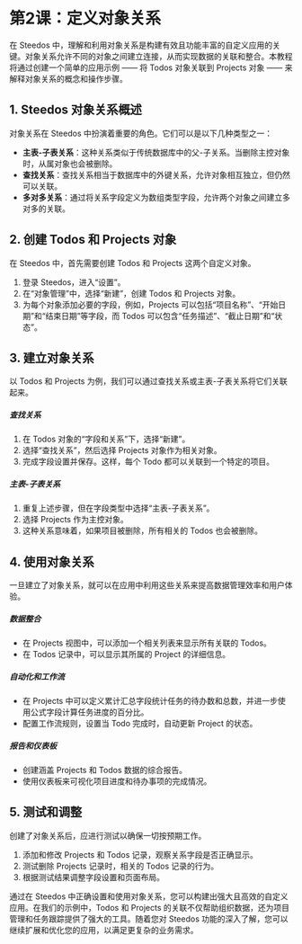 # 第2课：定义对象关系

在 Steedos 中，理解和利用对象关系是构建有效且功能丰富的自定义应用的关键。对象关系允许不同的对象之间建立连接，从而实现数据的关联和整合。本教程将通过创建一个简单的应用示例 —— 将 Todos 对象关联到 Projects 对象 —— 来解释对象关系的概念和操作步骤。

## 1. Steedos 对象关系概述
对象关系在 Steedos 中扮演着重要的角色。它们可以是以下几种类型之一：

- **主表-子表关系**：这种关系类似于传统数据库中的父-子关系。当删除主控对象时，从属对象也会被删除。
- **查找关系**：查找关系相当于数据库中的外键关系，允许对象相互独立，但仍然可以关联。
- **多对多关系**：通过将关系字段定义为数组类型字段，允许两个对象之间建立多对多的关联。

## 2. 创建 Todos 和 Projects 对象
在 Steedos 中，首先需要创建 Todos 和 Projects 这两个自定义对象。
1. 登录 Steedos，进入“设置”。
2. 在“对象管理”中，选择“新建”，创建 Todos 和 Projects 对象。
3. 为每个对象添加必要的字段，例如，Projects 可以包括“项目名称”、“开始日期”和“结束日期”等字段，而 Todos 可以包含“任务描述”、“截止日期”和“状态”。

## 3. 建立对象关系
以 Todos 和 Projects 为例，我们可以通过查找关系或主表-子表关系将它们关联起来。

##### 查找关系
1. 在 Todos 对象的“字段和关系”下，选择“新建”。
2. 选择“查找关系”，然后选择 Projects 对象作为相关对象。
3. 完成字段设置并保存。这样，每个 Todo 都可以关联到一个特定的项目。

##### 主表-子表关系
1. 重复上述步骤，但在字段类型中选择“主表-子表关系”。
2. 选择 Projects 作为主控对象。
3. 这种关系意味着，如果项目被删除，所有相关的 Todos 也会被删除。

## 4. 使用对象关系
一旦建立了对象关系，就可以在应用中利用这些关系来提高数据管理效率和用户体验。

##### 数据整合
- 在 Projects 视图中，可以添加一个相关列表来显示所有关联的 Todos。
- 在 Todos 记录中，可以显示其所属的 Project 的详细信息。

##### 自动化和工作流
- 在 Projects 中可以定义累计汇总字段统计任务的待办数和总数，并进一步使用公式字段计算任务进度的百分比。
- 配置工作流规则，设置当 Todo 完成时，自动更新 Project 的状态。

##### 报告和仪表板
- 创建涵盖 Projects 和 Todos 数据的综合报告。
- 使用仪表板来可视化项目进度和待办事项的完成情况。

## 5. 测试和调整
创建了对象关系后，应进行测试以确保一切按预期工作。
1. 添加和修改 Projects 和 Todos 记录，观察关系字段是否正确显示。
2. 测试删除 Projects 记录时，相关的 Todos 记录的行为。
3. 根据测试结果调整字段设置和页面布局。

通过在 Steedos 中正确设置和使用对象关系，您可以构建出强大且高效的自定义应用。在我们的示例中，Todos 和 Projects 的关联不仅帮助组织数据，还为项目管理和任务跟踪提供了强大的工具。随着您对 Steedos 功能的深入了解，您可以继续扩展和优化您的应用，以满足更复杂的业务需求。
